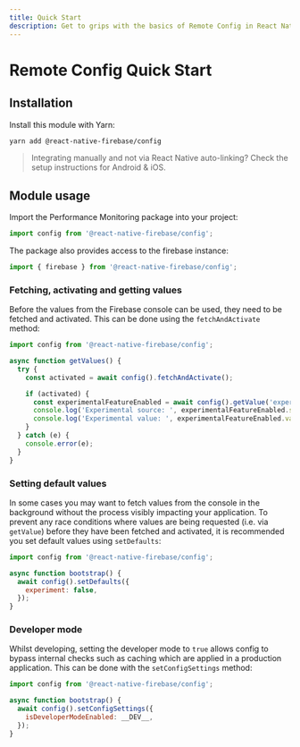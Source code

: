 ```yaml
---
title: Quick Start
description: Get to grips with the basics of Remote Config in React Native Firebase
---
```


# Remote Config Quick Start

## Installation

Install this module with Yarn:

```bash
yarn add @react-native-firebase/config
```

> Integrating manually and not via React Native auto-linking? Check the setup instructions for <Anchor version group href="/android">Android</Anchor> & <Anchor version group href="/ios">iOS</Anchor>.

## Module usage

Import the Performance Monitoring package into your project:

```js
import config from '@react-native-firebase/config';
```

The package also provides access to the firebase instance:

```js
import { firebase } from '@react-native-firebase/config';
```

### Fetching, activating and getting values

Before the values from the Firebase console can be used, they need to be fetched and activated. This can be done using
the `fetchAndActivate` method:

```js
import config from '@react-native-firebase/config';

async function getValues() {
  try {
    const activated = await config().fetchAndActivate();

    if (activated) {
      const experimentalFeatureEnabled = await config().getValue('experiment');
      console.log('Experimental source: ', experimentalFeatureEnabled.source);
      console.log('Experimental value: ', experimentalFeatureEnabled.value);
    }
  } catch (e) {
    console.error(e);
  }
}
```

### Setting default values

In some cases you may want to fetch values from the console in the background without the process visibly impacting
your application. To prevent any race conditions where values are being requested (i.e. via `getValue`) before they
have been fetched and activated, it is recommended you set default values using `setDefaults`:

```js
import config from '@react-native-firebase/config';

async function bootstrap() {
  await config().setDefaults({
    experiment: false,
  });
}
```

### Developer mode

Whilst developing, setting the developer mode to `true` allows config to bypass internal checks such as caching
which are applied in a production application. This can be done with the `setConfigSettings` method:

```js
import config from '@react-native-firebase/config';

async function bootstrap() {
  await config().setConfigSettings({
    isDeveloperModeEnabled: __DEV__,
  });
}
```

